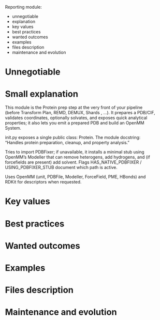 Reporting module:
- unnegotiable
- explanation
- key values
- best practices
- wanted outcomes
- examples
- files description
- maintenance and evolution

# Unnegotiable


# Small explanation
This module is the Protein prep step at the very front of your pipeline (before Transform Plan, REMD, DEMUX,  Shards , …). It prepares a PDB/CIF, validates coordinates, optionally solvates, and exposes quick analytical properties; it also lets you emit a prepared PDB and build an OpenMM System.

init.py exposes a single public class: Protein. The module docstring: “Handles protein preparation, cleanup, and property analysis.”

Tries to import PDBFixer; if unavailable, it installs a minimal stub using OpenMM’s Modeller that can remove heterogens, add hydrogens, and (if forcefields are present) add solvent. Flags HAS_NATIVE_PDBFIXER / USING_PDBFIXER_STUB document which path is active. 

Uses OpenMM (unit, PDBFile, Modeller, ForceField, PME, HBonds) and RDKit for descriptors when requested. 

# Key values

# Best practices

# Wanted outcomes

# Examples

# Files description


# Maintenance and evolution
